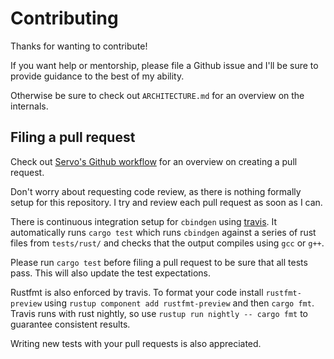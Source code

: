 # Contributing

Thanks for wanting to contribute!

If you want help or mentorship, please file a Github issue and I'll be sure to provide guidance to the best of my ability.

Otherwise be sure to check out `ARCHITECTURE.md` for an overview on the internals.

## Filing a pull request

Check out [Servo's Github workflow](https://github.com/servo/servo/wiki/Github-workflow) for an overview on creating a pull request.

Don't worry about requesting code review, as there is nothing formally setup for this repository. I try and review each pull request as soon as I can.

There is continuous integration setup for `cbindgen` using [travis](https://travis-ci.org/). It automatically runs `cargo test` which runs `cbindgen` against a series of rust files from `tests/rust/` and checks that the output compiles using `gcc` or `g++`.

Please run `cargo test` before filing a pull request to be sure that all tests pass. This will also update the test expectations.

Rustfmt is also enforced by travis. To format your code install `rustfmt-preview` using `rustup component add rustfmt-preview` and then `cargo fmt`. Travis runs with rust nightly, so use `rustup run nightly -- cargo fmt` to guarantee consistent results.

Writing new tests with your pull requests is also appreciated.
